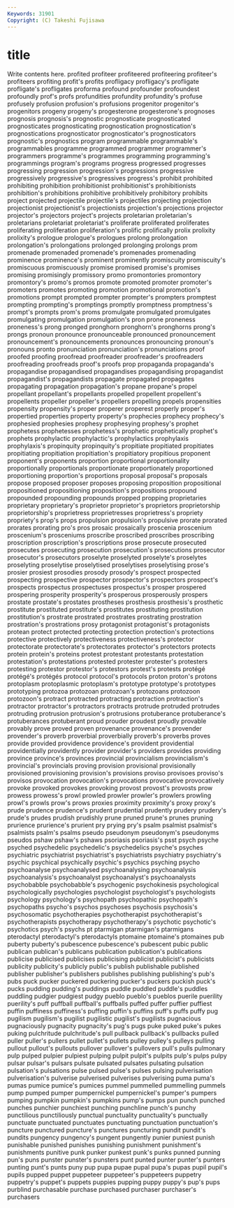 ```yaml
---
Keywords: 31901 
Copyright: (C) Takeshi Fujisawa
---
```


# title

Write contents here.
profited profiteer profiteered profiteering profiteer's profiteers profiting
profit's profits profligacy profligacy's profligate profligate's profligates proforma profound profounder
profoundest profoundly prof's profs profundities profundity profundity's profuse profusely profusion
profusion's profusions progenitor progenitor's progenitors progeny progeny's progesterone progesterone's prognoses
prognosis prognosis's prognostic prognosticate prognosticated prognosticates prognosticating prognostication prognostication's prognostications
prognosticator prognosticator's prognosticators prognostic's prognostics program programmable programmable's programmables programme
programmed programmer programmer's programmers programme's programmes programming programming's programmings program's
programs progress progressed progresses progressing progression progression's progressions progressive progressively
progressive's progressives progress's prohibit prohibited prohibiting prohibition prohibitionist prohibitionist's prohibitionists
prohibition's prohibitions prohibitive prohibitively prohibitory prohibits project projected projectile projectile's
projectiles projecting projection projectionist projectionist's projectionists projection's projections projector projector's
projectors project's projects proletarian proletarian's proletarians proletariat proletariat's proliferate proliferated
proliferates proliferating proliferation proliferation's prolific prolifically prolix prolixity prolixity's prologue
prologue's prologues prolong prolongation prolongation's prolongations prolonged prolonging prolongs prom
promenade promenaded promenade's promenades promenading prominence prominence's prominent prominently promiscuity
promiscuity's promiscuous promiscuously promise promised promise's promises promising promisingly promissory
promo promontories promontory promontory's promo's promos promote promoted promoter promoter's
promoters promotes promoting promotion promotional promotion's promotions prompt prompted prompter
prompter's prompters promptest prompting prompting's promptings promptly promptness promptness's prompt's
prompts prom's proms promulgate promulgated promulgates promulgating promulgation promulgation's pron
prone proneness proneness's prong pronged pronghorn pronghorn's pronghorns prong's prongs
pronoun pronounce pronounceable pronounced pronouncement pronouncement's pronouncements pronounces pronouncing pronoun's
pronouns pronto pronunciation pronunciation's pronunciations proof proofed proofing proofread proofreader
proofreader's proofreaders proofreading proofreads proof's proofs prop propaganda propaganda's propagandise
propagandised propagandises propagandising propagandist propagandist's propagandists propagate propagated propagates propagating
propagation propagation's propane propane's propel propellant propellant's propellants propelled propellent
propellent's propellents propeller propeller's propellers propelling propels propensities propensity propensity's
proper properer properest properly proper's propertied properties property property's prophecies
prophecy prophecy's prophesied prophesies prophesy prophesying prophesy's prophet prophetess prophetesses
prophetess's prophetic prophetically prophet's prophets prophylactic prophylactic's prophylactics prophylaxis prophylaxis's
propinquity propinquity's propitiate propitiated propitiates propitiating propitiation propitiation's propitiatory propitious
proponent proponent's proponents proportion proportional proportionality proportionally proportionals proportionate proportionately
proportioned proportioning proportion's proportions proposal proposal's proposals propose proposed proposer
proposes proposing proposition propositional propositioned propositioning proposition's propositions propound propounded
propounding propounds propped propping proprietaries proprietary proprietary's proprietor proprietor's proprietors
proprietorship proprietorship's proprietress proprietresses proprietress's propriety propriety's prop's props propulsion
propulsion's propulsive prorate prorated prorates prorating pro's pros prosaic prosaically
proscenia proscenium proscenium's prosceniums proscribe proscribed proscribes proscribing proscription proscription's
proscriptions prose prosecute prosecuted prosecutes prosecuting prosecution prosecution's prosecutions prosecutor
prosecutor's prosecutors proselyte proselyted proselyte's proselytes proselyting proselytise proselytised proselytises
proselytising prose's prosier prosiest prosodies prosody prosody's prospect prospected prospecting
prospective prospector prospector's prospectors prospect's prospects prospectus prospectuses prospectus's prosper
prospered prospering prosperity prosperity's prosperous prosperously prospers prostate prostate's prostates
prostheses prosthesis prosthesis's prosthetic prostitute prostituted prostitute's prostitutes prostituting prostitution
prostitution's prostrate prostrated prostrates prostrating prostration prostration's prostrations prosy protagonist
protagonist's protagonists protean protect protected protecting protection protection's protections protective
protectively protectiveness protectiveness's protector protectorate protectorate's protectorates protector's protectors protects
protein protein's proteins protest protestant protestants protestation protestation's protestations protested
protester protester's protesters protesting protestor protestor's protestors protest's protests protégé
protégé's protégés protocol protocol's protocols proton proton's protons protoplasm protoplasmic
protoplasm's prototype prototype's prototypes prototyping protozoa protozoan protozoan's protozoans protozoon
protozoon's protract protracted protracting protraction protraction's protractor protractor's protractors protracts
protrude protruded protrudes protruding protrusion protrusion's protrusions protuberance protuberance's protuberances
protuberant proud prouder proudest proudly provable provably prove proved proven
provenance provenance's provender provender's proverb proverbial proverbially proverb's proverbs proves
provide provided providence providence's provident providential providentially providently provider provider's
providers provides providing province province's provinces provincial provincialism provincialism's provincial's
provincials proving provision provisional provisionally provisioned provisioning provision's provisions proviso
provisoes proviso's provisos provocation provocation's provocations provocative provocatively provoke provoked
provokes provoking provost provost's provosts prow prowess prowess's prowl prowled
prowler prowler's prowlers prowling prowl's prowls prow's prows proxies proximity
proximity's proxy proxy's prude prudence prudence's prudent prudential prudently prudery
prudery's prude's prudes prudish prudishly prune pruned prune's prunes pruning
prurience prurience's prurient pry prying pry's psalm psalmist psalmist's psalmists
psalm's psalms pseudo pseudonym pseudonym's pseudonyms pseudos pshaw pshaw's pshaws
psoriasis psoriasis's psst psych psyche psyched psychedelic psychedelic's psychedelics psyche's
psyches psychiatric psychiatrist psychiatrist's psychiatrists psychiatry psychiatry's psychic psychical psychically
psychic's psychics psyching psycho psychoanalyse psychoanalysed psychoanalysing psychoanalysis psychoanalysis's psychoanalyst
psychoanalyst's psychoanalysts psychobabble psychobabble's psychogenic psychokinesis psychological psychologically psychologies psychologist
psychologist's psychologists psychology psychology's psychopath psychopathic psychopath's psychopaths psycho's psychos
psychoses psychosis psychosis's psychosomatic psychotherapies psychotherapist psychotherapist's psychotherapists psychotherapy psychotherapy's
psychotic psychotic's psychotics psych's psychs pt ptarmigan ptarmigan's ptarmigans pterodactyl
pterodactyl's pterodactyls ptomaine ptomaine's ptomaines pub puberty puberty's pubescence pubescence's
pubescent pubic public publican publican's publicans publication publication's publications publicise
publicised publicises publicising publicist publicist's publicists publicity publicity's publicly public's
publish publishable published publisher publisher's publishers publishes publishing publishing's pub's
pubs puck pucker puckered puckering pucker's puckers puckish puck's pucks
pudding pudding's puddings puddle puddled puddle's puddles puddling pudgier pudgiest
pudgy pueblo pueblo's pueblos puerile puerility puerility's puff puffball puffball's
puffballs puffed puffer puffier puffiest puffin puffiness puffiness's puffing puffin's
puffins puff's puffs puffy pug pugilism pugilism's pugilist pugilistic pugilist's
pugilists pugnacious pugnaciously pugnacity pugnacity's pug's pugs puke puked puke's
pukes puking pulchritude pulchritude's pull pullback pullback's pullbacks pulled puller
puller's pullers pullet pullet's pullets pulley pulley's pulleys pulling pullout
pullout's pullouts pullover pullover's pullovers pull's pulls pulmonary pulp pulped
pulpier pulpiest pulping pulpit pulpit's pulpits pulp's pulps pulpy pulsar
pulsar's pulsars pulsate pulsated pulsates pulsating pulsation pulsation's pulsations pulse
pulsed pulse's pulses pulsing pulverisation pulverisation's pulverise pulverised pulverises pulverising
puma puma's pumas pumice pumice's pumices pummel pummelled pummelling pummels
pump pumped pumper pumpernickel pumpernickel's pumper's pumpers pumping pumpkin pumpkin's
pumpkins pump's pumps pun punch punched punches punchier punchiest punching
punchline punch's punchy punctilious punctiliously punctual punctuality punctuality's punctually punctuate
punctuated punctuates punctuating punctuation punctuation's puncture punctured puncture's punctures puncturing
pundit pundit's pundits pungency pungency's pungent pungently punier puniest punish
punishable punished punishes punishing punishment punishment's punishments punitive punk punker
punkest punk's punks punned punning pun's puns punster punster's punsters
punt punted punter punter's punters punting punt's punts puny pup
pupa pupae pupal pupa's pupas pupil pupil's pupils pupped puppet
puppeteer puppeteer's puppeteers puppetry puppetry's puppet's puppets puppies pupping puppy
puppy's pup's pups purblind purchasable purchase purchased purchaser purchaser's purchasers
